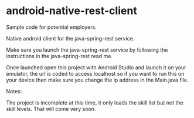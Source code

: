 android-native-rest-client
==========================

Sample code for potential employers.

Native android client for the java-spring-rest service.

Make sure you launch the java-spring-rest service by following the instructions in the java-spring-rest read me.

Once launched open this project with Android Studio and launch it on your emulator, the url is coded to access localhost so if
you want to run this on your device then make sure you change the ip address in the Main.java file.

Notes:

The project is incomplete at this time, it only loads the skill list but not the skill levels. That will come very soon.
